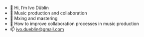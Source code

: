 - 👋 Hi, I’m Ivo Düblin
- 👀 Music production and collaboration
- 🌱 Mxing and mastering
- 💞️ How to improve collaboration processes in music production
- 📫 ivo.dueblin@gmail.com

<!---
IvoDueblin/IvoDueblin is a ✨ special ✨ repository because its `README.md` (this file) appears on your GitHub profile.
You can click the Preview link to take a look at your changes.
--->
